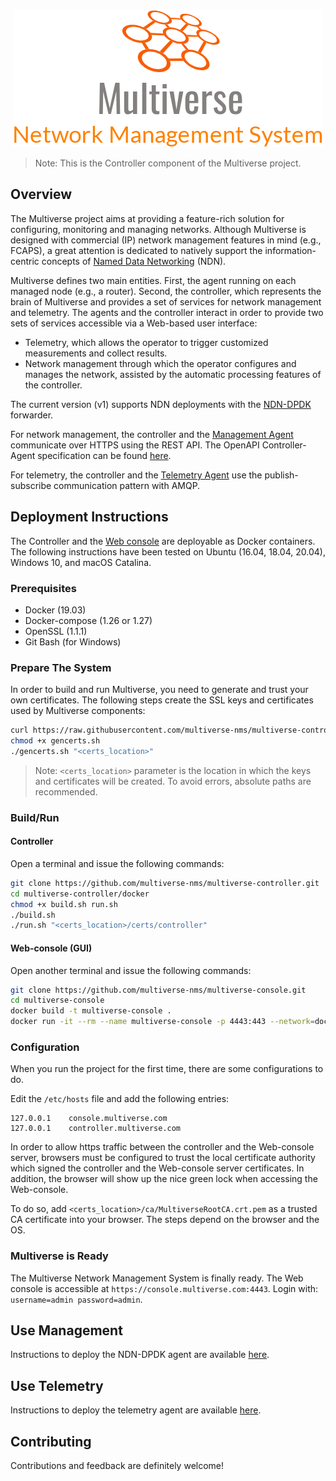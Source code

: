 <p align="center">
  <img src="docs/images/logo.png" alt="Multiverse Network Management System [Controller]" />
</p>

> Note: This is the Controller component of the Multiverse project.

## Overview

The Multiverse project aims at providing a feature-rich solution for configuring, monitoring and managing networks.
Although Multiverse is designed with commercial (IP) network management features in mind (e.g., FCAPS), a great attention is dedicated to natively support the information-centric concepts of [Named Data Networking](https://named-data.net/) (NDN).

Multiverse defines two main entities. First, the agent running on each managed node (e.g., a router). Second, the controller, which represents the brain of Multiverse and provides a set of services for network management and telemetry.
The agents and the controller interact in order to provide two sets of services accessible via a Web-based user interface:

- Telemetry, which allows the operator to trigger customized measurements and collect results.
- Network management through which the operator configures and manages the network, assisted by the automatic processing features of the controller.

The current version (v1) supports NDN deployments with the [NDN-DPDK](https://github.com/usnistgov/ndn-dpdk) forwarder.

For network management, the controller and the [Management Agent](https://github.com/multiverse-nms/ndn-dpdk-agent) communicate over HTTPS using the REST API. The OpenAPI Controller-Agent specification can be found [here](docs/openapi/controller-to-agent.yaml).

For telemetry, the controller and the [Telemetry Agent](https://github.com/multiverse-nms/telemetry-agent) use the publish-subscribe communication pattern with AMQP.

## Deployment Instructions

The Controller and the [Web console](https://github.com/multiverse-nms/multiverse-console) are deployable as Docker containers.
The following instructions have been tested on Ubuntu (16.04, 18.04, 20.04), Windows 10, and macOS Catalina.

### Prerequisites

- Docker (19.03)
- Docker-compose (1.26 or 1.27)
- OpenSSL (1.1.1)
- Git Bash (for Windows)

### Prepare The System

In order to build and run Multiverse, you need to generate and trust your own certificates.
The following steps create the SSL keys and certificates used by Multiverse components:

```bash
curl https://raw.githubusercontent.com/multiverse-nms/multiverse-controller/dev/main/gencerts.sh -o gencerts.sh
chmod +x gencerts.sh
./gencerts.sh "<certs_location>"
```

> Note: `<certs_location>` parameter is the location in which the keys and certificates will be created. To avoid errors, absolute paths are recommended.

### Build/Run

#### Controller

Open a terminal and issue the following commands:

```bash
git clone https://github.com/multiverse-nms/multiverse-controller.git
cd multiverse-controller/docker
chmod +x build.sh run.sh
./build.sh
./run.sh "<certs_location>/certs/controller"
```

#### Web-console (GUI)
 
Open another terminal and issue the following commands:

```bash
git clone https://github.com/multiverse-nms/multiverse-console.git
cd multiverse-console
docker build -t multiverse-console .
docker run -it --rm --name multiverse-console -p 4443:443 --network=docker_nms -v <certs_location>/certs/console:/opt/data multiverse-console
```

### Configuration

When you run the project for the first time, there are some configurations to do.

Edit the `/etc/hosts` file and add the following entries:

```text
127.0.0.1    console.multiverse.com
127.0.0.1    controller.multiverse.com
```

In order to allow https traffic between the controller and the Web-console server, browsers must be configured to trust the local certificate authority which signed the controller and the Web-console server certificates.
In addition, the browser will show up the nice green lock when accessing the Web-console.

To do so, add `<certs_location>/ca/MultiverseRootCA.crt.pem` as a trusted CA certificate into your browser. 
The steps depend on the browser and the OS.

### Multiverse is Ready

The Multiverse Network Management System is finally ready.
The Web console is accessible at `https://console.multiverse.com:4443`.
Login with: `username=admin password=admin`.

## Use Management

Instructions to deploy the NDN-DPDK agent are available [here](https://github.com/multiverse-nms/ndn-dpdk-agent). 

## Use Telemetry

Instructions to deploy the telemetry agent are available [here](https://github.com/multiverse-nms/telemetry-agent).


## Contributing

Contributions and feedback are definitely welcome!